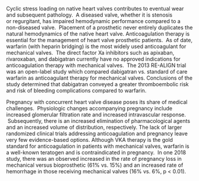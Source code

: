 Cyclic stress loading on native heart valves contributes to eventual wear and subsequent pathology.  A diseased valve, whether it is stenosis or regurgitant, has impaired hemodynamic performance compared to a non-diseased valve.  Placement of a prosthetic never entirely duplicates the natural hemodynamics of the native heart valve. Anticoagulation therapy is essential for the management of heart valve prosthetic patients.  As of date, warfarin (with heparin bridging) is the most widely used anticoagulant for mechanical valves.  The direct factor Xa inhibitors such as apixaban, rivaroxaban, and dabigatran currently have no approved indications for anticoagulation therapy with mechanical valves.  The 2013 RE-ALIGN trial was an open-label study which compared dabigatran vs. standard of care warfarin as anticoagulant therapy for mechanical valves. Conclusions of the study determined that dabigatran conveyed a greater thromboembolic risk and risk of bleeding complications compared to warfarin.

Pregnancy with concurrent heart valve disease poses its share of medical challenges.  Physiologic changes accompanying pregnancy include increased glomerular filtration rate and increased intravascular response.  Subsequently, there is an increased elimination of pharmacological agents and an increased volume of distribution, respectively. The lack of larger randomized clinical trials addressing anticoagulation and pregnancy leave very few evidence-based options. Although VKA therapy is the gold standard for anticoagulation in patients with mechanical valves, warfarin is a well-known teratogen and is contraindicated in pregnancy.  In one 2018 study, there was an observed increased in the rate of pregnancy loss in mechanical versus bioprosthetic (61% vs. 15%) and an increased rate of hemorrhage in those receiving mechanical valves (16% vs. 6%, p < 0.01).